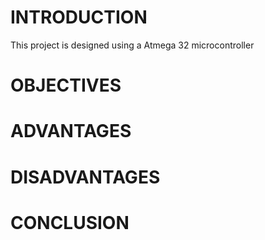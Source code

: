 # INTRODUCTION 
This project is designed using a Atmega 32 microcontroller 
# OBJECTIVES
# ADVANTAGES
# DISADVANTAGES
# CONCLUSION
